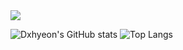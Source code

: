 <img src="https://capsule-render.vercel.app/api?type=transparent&color=F5A9F2&height=300&section=header&text=Dxhyeon's%20Github&fontSize=90&fontColor=ffd2cf" />

<!--
**Dxhyeon/Dxhyeon** is a ✨ _special_ ✨ repository because its `README.md` (this file) appears on your GitHub profile.

Here are some ideas to get you started:

- 🔭 I’m currently working on ...
- 🌱 I’m currently learning ...
- 👯 I’m looking to collaborate on ...
- 🤔 I’m looking for help with ...
- 💬 Ask me about ...
- 📫 How to reach me: ...
- 😄 Pronouns: ...
- ⚡ Fun fact: ...
-->


![Dxhyeon's GitHub stats](https://github-readme-stats.vercel.app/api?username=Dxhyeon&show_icons=true&theme=radical)
![Top Langs](https://github-readme-stats.vercel.app/api/top-langs/?username=Dxhyeon&layout=compact)

